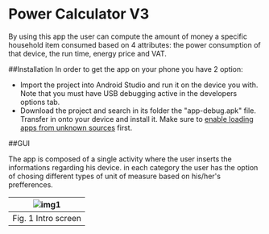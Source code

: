 Power Calculator V3
========

By using this app the user can compute the amount of money a specific household item consumed based on 4 attributes: the power consumption of that device, the run time, energy price and VAT.

##Installation
In order to get the app on your phone you have 2 option:
* Import the project into Android Studio and run it on the device you with. Note that you must have USB debugging active in the developers options tab.
* Download the project and search in its folder the "app-debug.apk" file. Transfer in onto your device and install it. Make sure to [enable loading apps from unknown sources](http://developer.android.com/distribute/open.html#unknown-sources) first.

##GUI

The app is composed of a single activity where the user inserts the informations regarding his device. in each category the user has the option of chosing different types of unit of measure based on his/her's prefferences.

| ![](description_images/img10.png?raw=true "img1") |
| :---: |
| Fig. 1 Intro screen |

